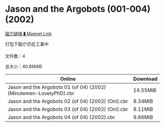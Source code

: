 # Jason and the Argobots (001-004)(2002)

[磁力链接⬇Magnet Link](magnet:?xt=urn:btih:afb1c2d83d4e6107623c50abb28ff29247fb3475&dn=Jason%20and%20the%20Argobots%20%28001-004%29%282002%29)

打包下载📦仍在工事中

文件数：4

总大小：40.86MiB

Online | Download
--- | ---
Jason and the Argobots 01 (of 04) (2002) (Minutemen-LovelyPhD).cbr | 14.55MiB
Jason and the Argobots 02 (of 04) (2002) (Oni).cbr | 8.34MiB
Jason and the Argobots 03 (of 04) (2002) (Oni).cbr | 8.11MiB
Jason and the Argobots 04 (of 04) (2002).cbr | 9.86MiB